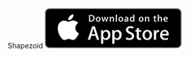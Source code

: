 Shapezoid
[![DownloadAppStore](appstorebadge.png)](https://apps.apple.com/us/app/shapezoid/id1507022672)

